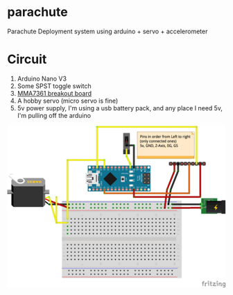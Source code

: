parachute
=========

Parachute Deployment system using arduino + servo + accelerometer

Circuit
==============

1. Arduino Nano V3
2. Some SPST toggle switch
3. [MMA7361 breakout board](http://www.vetco.net/catalog/product_info.php?products_id=12790)
4. A hobby servo (micro servo is fine)
5. 5v power supply, I'm using a usb battery pack, and any place I need 5v, I'm pulling off the arduino

![Circuit Diagram](https://raw.githubusercontent.com/RussTheAerialist/parachute/master/docs/breadboard.png)
